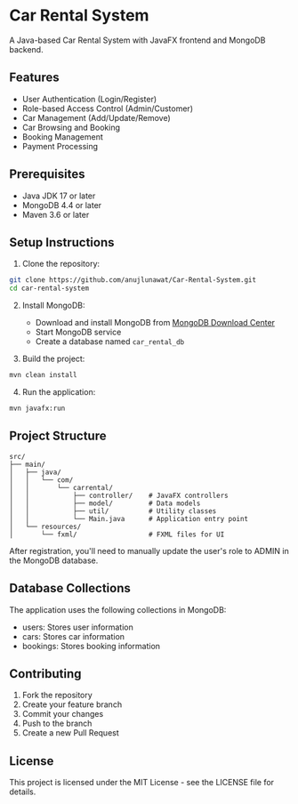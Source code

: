 # Car Rental System

A Java-based Car Rental System with JavaFX frontend and MongoDB backend.

## Features

- User Authentication (Login/Register)
- Role-based Access Control (Admin/Customer)
- Car Management (Add/Update/Remove)
- Car Browsing and Booking
- Booking Management
- Payment Processing

## Prerequisites

- Java JDK 17 or later
- MongoDB 4.4 or later
- Maven 3.6 or later

## Setup Instructions

1. Clone the repository:
```bash
git clone https://github.com/anujlunawat/Car-Rental-System.git
cd car-rental-system
```

2. Install MongoDB:
   - Download and install MongoDB from [MongoDB Download Center](https://www.mongodb.com/try/download/community)
   - Start MongoDB service
   - Create a database named `car_rental_db`

3. Build the project:
```bash
mvn clean install
```

4. Run the application:
```bash
mvn javafx:run
```

## Project Structure

```
src/
├── main/
│   ├── java/
│   │   └── com/
│   │       └── carrental/
│   │           ├── controller/    # JavaFX controllers
│   │           ├── model/         # Data models
│   │           ├── util/          # Utility classes
│   │           └── Main.java      # Application entry point
│   └── resources/
│       └── fxml/                  # FXML files for UI
```

After registration, you'll need to manually update the user's role to ADMIN in the MongoDB database.

## Database Collections

The application uses the following collections in MongoDB:
- users: Stores user information
- cars: Stores car information
- bookings: Stores booking information

## Contributing

1. Fork the repository
2. Create your feature branch
3. Commit your changes
4. Push to the branch
5. Create a new Pull Request

## License

This project is licensed under the MIT License - see the LICENSE file for details. 

